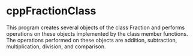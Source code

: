 # cppFractionClass

This program creates several objects of the class Fraction and performs
operations on these objects implemented by the class member functions.
The operations performed on these objects are addition, subtraction, 
multiplication, division, and comparison.
